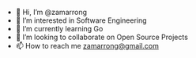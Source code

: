 - 👋 Hi, I’m @zamarrong
- 👀 I’m interested in Software Engineering
- 🌱 I’m currently learning Go
- 💞️ I’m looking to collaborate on Open Source Projects 
- 📫 How to reach me zamarrong@gmail.com

<!---
zamarrong/zamarrong is a ✨ special ✨ repository because its `README.md` (this file) appears on your GitHub profile.
You can click the Preview link to take a look at your changes.
--->
